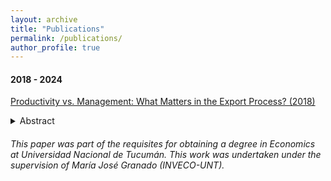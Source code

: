 ```yaml
---
layout: archive
title: "Publications"
permalink: /publications/
author_profile: true
---
```


#### 2018 - 2024 

[Productivity vs. Management: What Matters in the Export Process? (2018)](https://drive.google.com/file/d/1m-2sZ8UNMFSvLqU12fidA5H8K1TOKkxo/view?usp=sharing) 
 <details>
 
 <summary>Abstract</summary>
  
  In this paper, both a theoretical and an empirical model to study the contribution of productivity and management practices on exporter status are presented. On the theoretical side, a multiple heterogeneity model is developed, where firms can differ in their levels of two different kinds of productivity: in cost and in management, in a context of monopolistic competition. With this, in the autarkic case, the model achieves two conditions (Zero Cut- Off Profit Condition and Free Entry Condition) that firstly determine which firms enter and produce in the market. Then, by opening the economy to the rest of the world, the model not only shows which firms survive in the domestic market but also which ones export. Therefore, the most productive firms would not necessarily export, because export decision also depends on how effectively firms carry out a set of management practices to adapt their product to foreign demand. On the empirical side, productivity and management practices at firm level are measured by using several methods and specifications to identify their effect on exporter status, exploiting the waves of The World Bank Enterprise Surveys of 2006, 2010 and 2017 for Argentina. The main results indicate that both productivity and management practices affect positively the probability of being an exporter, and their effects are very similar in magnitude. Thanks to my work, I have identified some particular strategies firms should mainly focus on. Indeed, I suggest that obtaining ISO certifications, offering training programs to employees and using services or programs to promote exports are important for being an exporter.
 
 </details>
 
 ###### This paper was part of the requisites for obtaining a degree in Economics at Universidad Nacional de Tucumán. This work was undertaken under the supervision of María José Granado (INVECO-UNT). 
 
 
 

